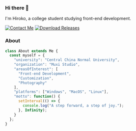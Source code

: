 ### Hi there 🥳
I'm Hiroko, a college student studying front-end development.

<a href="mailto:hiiiroko@proton.me">
	<img src="https://custom-icon-badges.herokuapp.com/badge/mail-contact_me-AE75DA?logoColor=AE75DA&style=for-the-badge&logo=mail&labelColor=363B40" alt="Contact Me"/></a>

<a href="https://hiiiroko.github.io">
	<img src="https://custom-icon-badges.herokuapp.com/badge/blog-hiroko-3876DC?logoColor=3876DC&style=for-the-badge&logo=blog-hiroko&labelColor=363B40" alt="Download Releases"/></a>

### About
```javascript
class About extends Me {
  const myself = {
    "university": "Central China Normal University",
    "organization": "Muxi Studio",
    "areasOfInterest": [
      "Front-end Development", 
      "Customization",  
      "Photography"
    ],
    "platforms": ["Windows", "MacOS", "Linux"],
    "motto": function() {
      setInterval(() => {
        console.log("A step forward, a step of joy.");
      }, Infinity);
    }
  };
}
```
